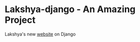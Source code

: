 Lakshya-django - An Amazing Project
==============

Lakshya's new [website](http://www.thelakshyafoundation.org/) on Django
